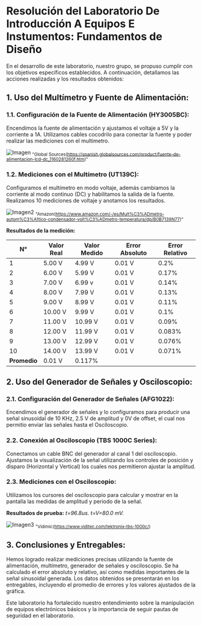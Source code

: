 # Resolución del Laboratorio De Introducción A Equipos E Instumentos: Fundamentos de Diseño

En el desarrollo de este laboratorio, nuestro grupo, se propuso cumplir con los objetivos específicos establecidos. A continuación, detallamos las acciones realizadas y los resultados obtenidos:

## 1. Uso del Multímetro y Fuente de Alimentación:
### 1.1. Configuración de la Fuente de Alimentación (HY3005BC):
Encendimos la fuente de alimentación y ajustamos el voltaje a 5V y la corriente a 1A. Utilizamos cables cocodrilo para conectar la fuente y poder realizar las mediciones con el multimetro.

![Imagen](https://p.globalsources.com/IMAGES/PDT/B1160281260/Fuente-de-alimentacion-LCD-DC.jpg)
<sub>"Global Sources(https://spanish.globalsources.com/product/fuente-de-alimentacion-lcd-dc_1160281260f.htm)"</sub>

### 1.2. Mediciones con el Multímetro (UT139C):
Configuramos el multímetro en modo voltaje, además cambiamos la corriente al modo continuo (DC) y habilitamos la salida de la fuente. Realizamos 10 mediciones de voltaje y anotamos los resultados.

![Imagen2](https://m.media-amazon.com/images/W/MEDIAX_792452-T2/images/I/71FOsMCiCGS.jpg)
<sub>"Amazon(https://www.amazon.com/-/es/Mult%C3%ADmetro-autom%C3%A1tico-condensador-volt%C3%ADmetro-temperatura/dp/B0B7139N77)"</sub>

**Resultados de la medición:**

| N° | Valor Real | Valor Medido | Error Absoluto | Error Relativo |
|---|------------|--------------|-----------------|----------------|
| 1 | 5.00 V     | 4.99 V       | 0.01 V          | 0.2%           |
| 2 | 6.00 V     | 5.99 V       | 0.01 V          | 0.17%          |
| 3 | 7.00 V     | 6.99 v       | 0.01 V          | 0.14%          |
| 4 | 8.00 V     | 7.99 V       | 0.01 V          | 0.13%          |
| 5 | 9.00 V     | 8.99 V       | 0.01 V          | 0.11%          |
| 6 | 10.00 V    | 9.99 V       | 0.01 V          | 0.1%           |
| 7 | 11.00 V    | 10.99 V      | 0.01 V          | 0.09%          |
| 8 | 12.00 V    | 11.99 V      | 0.01 V          | 0.083%         |
| 9 | 13.00 V    | 12.99 V      | 0.01 V          | 0.076%         |
| 10| 14.00 V    | 13.99 V      | 0.01 V          | 0.071%         |
| **Promedio**                  | 0.01 V          | 0.117%         |                |

## 2. Uso del Generador de Señales y Osciloscopio:
### 2.1. Configuración del Generador de Señales (AFG1022):
Encendimos el generador de señales y lo configuramos para producir una señal sinusoidal de 10 KHz, 2.5 V de amplitud y 0V de offset, el cual nos permitio enviar las señales hasta el Osciloscopio.


### 2.2. Conexión al Osciloscopio (TBS 1000C Series):
Conectamos un cable BNC del generador al canal 1 del osciloscopio. Ajustamos la visualización de la señal utilizando los controles de posición y disparo (Horizontal y Vertical) los cuales nos permitieron ajustar la amplitud.

### 2.3. Mediciones con el Osciloscopio:
Utilizamos los cursores del osciloscopio para calcular y mostrar en la pantalla las medidas de amplitud y periodo de la señal.

**Resultados de prueba:**
*t=96.8us.*
*t=V=80.0 mV.*

![Imagen3](https://www.viditec.com/wp-content/uploads/2020/09/1599775814TBS1000C_Front-View_Handle-Up_No-Feet_072920.jpeg)
<sub>"Vidimic(https://www.viditec.com/tektronix-tbs-1000c/)</sub>

## 3. Conclusiones y Entregables:
Hemos logrado realizar mediciones precisas utilizando la fuente de alimentación, multímetro, generador de señales y osciloscopio. Se ha calculado el error absoluto y relativo, así como medidas importantes de la señal sinusoidal generada. Los datos obtenidos se presentarán en los entregables, incluyendo el promedio de errores y los valores ajustados de la gráfica.

Este laboratorio ha fortalecido nuestro entendimiento sobre la manipulación de equipos electrónicos básicos y la importancia de seguir pautas de seguridad en el laboratorio.


